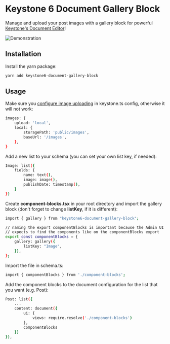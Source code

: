 # Keystone 6 Document Gallery Block

Manage and upload your post images with a gallery block for powerful [Keystone's Document Editor](https://keystonejs.com/docs/guides/document-field-demo)!

![Demonstration](https://i.imgur.com/DNrVcXs.gif)
## Installation

Install the yarn package:

```bash
yarn add keystone6-document-gallery-block
```

## Usage

Make sure you [configure image uploading](https://keystonejs.com/docs/apis/config#images) in keystone.ts config, otherwise it will not work:

```bash
images: {
    upload: 'local',
    local: {
        storagePath: 'public/images',
        baseUrl: '/images',
    },
}
```

Add a new list to your schema (you can set your own list key, if needed):

```bash
Image: list({
    fields: {
        name: text(),
        image: image(),
        publishDate: timestamp(),
    }
})
```

Create **component-blocks.tsx** in your root directory and import the gallery block (don't forget to change **listKey**, if it is different):

```bash
import { gallery } from "keystone6-document-gallery-block";

// naming the export componentBlocks is important because the Admin UI
// expects to find the components like on the componentBlocks export
export const componentBlocks = {
    gallery: gallery({
        listKey: "Image",
    }),
};
```

Import the file in schema.ts:

```bash
import { componentBlocks } from './component-blocks';
```

Add the component blocks to the document configuration for the list that you want (e.g. Post):

```bash
Post: list({
    ...
    content: document({
        ui: {
            views: require.resolve('./component-blocks')
        },
        componentBlocks
    })
}),
```
